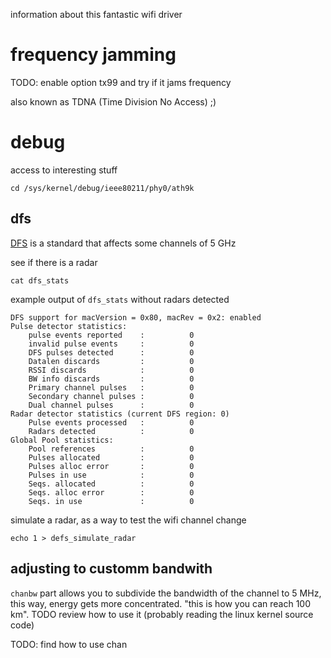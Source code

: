 information about this fantastic wifi driver

# frequency jamming

TODO: enable option tx99 and try if it jams frequency

also known as TDNA (Time Division No Access) ;)

# debug


access to interesting stuff

    cd /sys/kernel/debug/ieee80211/phy0/ath9k

## dfs

[DFS](https://en.wikipedia.org/wiki/Channel_allocation_schemes#DFS) is a standard that affects some channels of 5 GHz

see if there is a radar

    cat dfs_stats

example output of `dfs_stats` without radars detected

```
DFS support for macVersion = 0x80, macRev = 0x2: enabled
Pulse detector statistics:
    pulse events reported    :          0
    invalid pulse events     :          0
    DFS pulses detected      :          0
    Datalen discards         :          0
    RSSI discards            :          0
    BW info discards         :          0
    Primary channel pulses   :          0
    Secondary channel pulses :          0
    Dual channel pulses      :          0
Radar detector statistics (current DFS region: 0)
    Pulse events processed   :          0
    Radars detected          :          0
Global Pool statistics:
    Pool references          :          0
    Pulses allocated         :          0
    Pulses alloc error       :          0
    Pulses in use            :          0
    Seqs. allocated          :          0
    Seqs. alloc error        :          0
    Seqs. in use             :          0

```

simulate a radar, as a way to test the wifi channel change

    echo 1 > defs_simulate_radar

## adjusting to customm bandwith

`chanbw` part allows you to subdivide the bandwidth of the channel to 5 MHz, this way, energy gets more concentrated. "this is how you can reach 100 km". TODO review how to use it (probably reading the linux kernel source code)

TODO: find how to use chan
